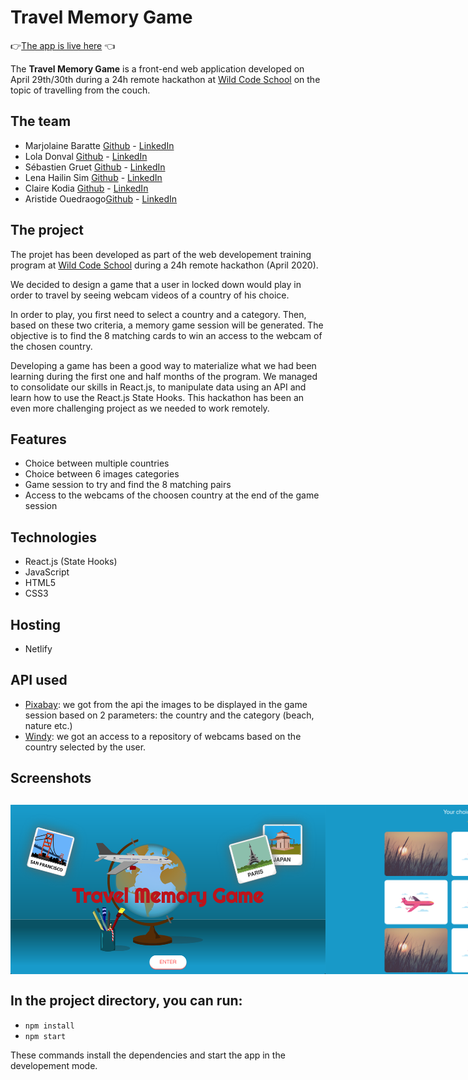 # Travel Memory Game
👉[The app is live here](https://travelmemorygame.netlify.app/) 👈 

The **Travel Memory Game** is a front-end web application developed on April 29th/30th during a 24h remote hackathon at [Wild Code School](https://www.wildcodeschool.com/en-GB) on the topic of travelling from the couch.

## The team

* Marjolaine Baratte [Github](https://github.com/marjowolff) - [LinkedIn](https://www.linkedin.com/in/marjolainebaratte/)
* Lola Donval [Github](https://github.com/Lola-D) - [LinkedIn](https://www.linkedin.com/in/lola-donval/)
* Sébastien Gruet [Github](https://github.com/SebG-prog) - [LinkedIn](https://www.linkedin.com/in/sebastien-gruet/)
* Lena Hailin Sim [Github](https://github.com/Lenasim) - [LinkedIn](https://www.linkedin.com/in/lena-hailin-sim/)
* Claire Kodia [Github](https://github.com/clrko') - [LinkedIn](https://www.linkedin.com/in/clairekodia/)
* Aristide Ouedraogo[Github](https://github.com/ariomega) - [LinkedIn](https://www.linkedin.com/in/aristide-ouedraogo/)

## The project

The projet has been developed as part of the web developement training program at [Wild Code School](https://www.wildcodeschool.com/en-GB) during a 24h remote hackathon (April 2020). 

We decided to design a game that a user in locked down would play in order to travel by seeing webcam videos of a country of his choice. 

In order to play, you first need to select a country and a category. Then, based on these two criteria, a memory game session will be generated. The objective is to find the 8 matching cards to win an access to the webcam of the chosen country.

Developing a game has been a good way to materialize what we had been learning during the first one and half months of the program. We managed to consolidate our skills in React.js, to manipulate data using an API and learn how to use the React.js State Hooks. This hackathon has been an even more challenging project as we needed to work remotely.
 
## Features

* Choice between multiple countries
* Choice between 6 images categories
* Game session to try and find the 8 matching pairs
* Access to the webcams of the choosen country at the end of the game session

## Technologies

* React.js (State Hooks)
* JavaScript
* HTML5
* CSS3

## Hosting

* Netlify 

## API used

* [Pixabay](https://pixabay.com/api/docs/): we got from the api the images to be displayed in the game session based on 2 parameters: the country and the category (beach, nature etc.)
* [Windy](https://api.windy.com/webcams/docs): we got an access to a repository of webcams based on the country selected by the user.

## Screenshots

<div style="display:flex; justify-content:space-around; margin:30px 0;">
<img src="/public/img/travel_memory_game_homepage.png" alt="homepage desktop" style="width:200px heigth:auto"/>
<img src="/public/img/travel_memory_game_gamesession.png" alt="game session desktop" style="width:200px heigth:auto"/>
<img src="/public/img/travel_memory_game_webcam.png" alt="webcam desktop" style="width:200px heigth:auto"/>
</div>


## In the project directory, you can run:
* `npm install`
* `npm start`

These commands install the dependencies and start the app in the developement mode.